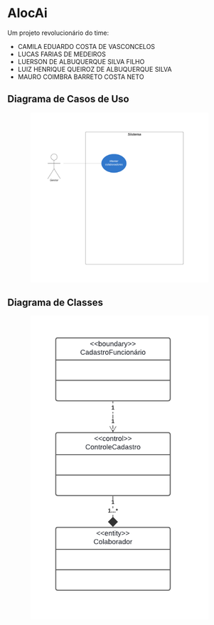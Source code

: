 # AlocAi

Um projeto revolucionário do time:
- CAMILA EDUARDO COSTA DE VASCONCELOS
- LUCAS FARIAS DE MEDEIROS
- LUERSON DE ALBUQUERQUE SILVA FILHO
- LUIZ HENRIQUE QUEIROZ DE ALBUQUERQUE SILVA
- MAURO COIMBRA BARRETO COSTA NETO


## Diagrama de Casos de Uso

<p align="center">
  <img src="docs/casosdeuso.png" alt="Diagrama de Casos de Uso" width="400">
</p>

## Diagrama de Classes

<p align="center">
  <img src="docs/classes.png" alt="Diagrama de Classes" width="400">
</p>


